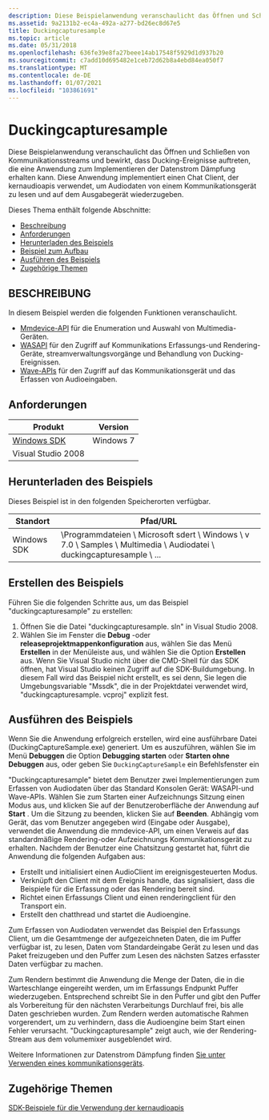 ```yaml
---
description: Diese Beispielanwendung veranschaulicht das Öffnen und Schließen von Kommunikationsstreams und bewirkt, dass Ducking-Ereignisse auftreten, die eine Anwendung zum Implementieren der Datenstrom Dämpfung erhalten kann.
ms.assetid: 9a2131b2-ec4a-492a-a277-bd26ec8d67e5
title: Duckingcapturesample
ms.topic: article
ms.date: 05/31/2018
ms.openlocfilehash: 636fe39e8fa27beee14ab17548f5929d1d937b20
ms.sourcegitcommit: c7add10d695482e1ceb72d62b8a4ebd84ea050f7
ms.translationtype: MT
ms.contentlocale: de-DE
ms.lasthandoff: 01/07/2021
ms.locfileid: "103861691"
---
```

# <a name="duckingcapturesample"></a>Duckingcapturesample

Diese Beispielanwendung veranschaulicht das Öffnen und Schließen von Kommunikationsstreams und bewirkt, dass Ducking-Ereignisse auftreten, die eine Anwendung zum Implementieren der Datenstrom Dämpfung erhalten kann. Diese Anwendung implementiert einen Chat Client, der kernaudioapis verwendet, um Audiodaten von einem Kommunikationsgerät zu lesen und auf dem Ausgabegerät wiederzugeben.

Dieses Thema enthält folgende Abschnitte:

-   [Beschreibung](#description)
-   [Anforderungen](#requirements)
-   [Herunterladen des Beispiels](#downloading-the-sample)
-   [Beispiel zum Aufbau](#building-the-sample)
-   [Ausführen des Beispiels](#running-the-sample)
-   [Zugehörige Themen](#related-topics)

## <a name="description"></a>BESCHREIBUNG

In diesem Beispiel werden die folgenden Funktionen veranschaulicht.

-   [Mmdevice-API](mmdevice-api.md) für die Enumeration und Auswahl von Multimedia-Geräten.
-   [WASAPI](wasapi.md) für den Zugriff auf Kommunikations Erfassungs-und Rendering-Geräte, streamverwaltungsvorgänge und Behandlung von Ducking-Ereignissen.
-   [Wave-APIs](/previous-versions//ms713499(v=vs.85)) für den Zugriff auf das Kommunikationsgerät und das Erfassen von Audioeingaben.

## <a name="requirements"></a>Anforderungen



| Produkt                                                        | Version   |
|----------------------------------------------------------------|-----------|
| [Windows SDK](https://msdn.microsoft.com/windowsvista/bb980924.aspx) | Windows 7 |
| Visual Studio 2008                                             |           |



 

## <a name="downloading-the-sample"></a>Herunterladen des Beispiels

Dieses Beispiel ist in den folgenden Speicherorten verfügbar.



| Standort    | Pfad/URL                                                                                              |
|-------------|-------------------------------------------------------------------------------------------------------|
| Windows SDK | \\Programmdateien \\ Microsoft sdert \\ Windows \\ v 7.0 \\ Samples \\ Multimedia \\ Audiodatei \\ duckingcapturesample \\ ... |



 

## <a name="building-the-sample"></a>Erstellen des Beispiels

Führen Sie die folgenden Schritte aus, um das Beispiel "duckingcapturesample" zu erstellen:

1.  Öffnen Sie die Datei "duckingcapturesample. sln" in Visual Studio 2008.
2.  Wählen Sie im Fenster die **Debug** -oder **releaseprojektmappenkonfiguration** aus, wählen Sie das Menü **Erstellen** in der Menüleiste aus, und wählen Sie die Option **Erstellen** aus. Wenn Sie Visual Studio nicht über die CMD-Shell für das SDK öffnen, hat Visual Studio keinen Zugriff auf die SDK-Buildumgebung. In diesem Fall wird das Beispiel nicht erstellt, es sei denn, Sie legen die Umgebungsvariable "Mssdk", die in der Projektdatei verwendet wird, "duckingcapturesample. vcproj" explizit fest.

## <a name="running-the-sample"></a>Ausführen des Beispiels

Wenn Sie die Anwendung erfolgreich erstellen, wird eine ausführbare Datei (DuckingCaptureSample.exe) generiert. Um es auszuführen, wählen Sie im Menü **Debuggen** die Option **Debugging starten** oder **Starten ohne Debuggen** aus, oder geben Sie `DuckingCaptureSample` ein Befehlsfenster ein

"Duckingcapturesample" bietet dem Benutzer zwei Implementierungen zum Erfassen von Audiodaten über das Standard Konsolen Gerät: WASAPI-und Wave-APIs. Wählen Sie zum Starten einer Aufzeichnungs Sitzung einen Modus aus, und klicken Sie auf der Benutzeroberfläche der Anwendung auf **Start** . Um die Sitzung zu beenden, klicken Sie auf **Beenden**. Abhängig vom Gerät, das vom Benutzer angegeben wird (Eingabe oder Ausgabe), verwendet die Anwendung die mmdevice-API, um einen Verweis auf das standardmäßige Rendering-oder Aufzeichnungs Kommunikationsgerät zu erhalten. Nachdem der Benutzer eine Chatsitzung gestartet hat, führt die Anwendung die folgenden Aufgaben aus:

-   Erstellt und initialisiert einen AudioClient im ereignisgesteuerten Modus.
-   Verknüpft den Client mit dem Ereignis handle, das signalisiert, dass die Beispiele für die Erfassung oder das Rendering bereit sind.
-   Richtet einen Erfassungs Client und einen renderingclient für den Transport ein.
-   Erstellt den chatthread und startet die Audioengine.

Zum Erfassen von Audiodaten verwendet das Beispiel den Erfassungs Client, um die Gesamtmenge der aufgezeichneten Daten, die im Puffer verfügbar ist, zu lesen, Daten vom Standardeingabe Gerät zu lesen und das Paket freizugeben und den Puffer zum Lesen des nächsten Satzes erfasster Daten verfügbar zu machen.

Zum Rendern bestimmt die Anwendung die Menge der Daten, die in die Warteschlange eingereiht werden, um im Erfassungs Endpunkt Puffer wiederzugeben. Entsprechend schreibt Sie in den Puffer und gibt den Puffer als Vorbereitung für den nächsten Verarbeitungs Durchlauf frei, bis alle Daten geschrieben wurden. Zum Rendern werden automatische Rahmen vorgerendert, um zu verhindern, dass die Audioengine beim Start einen Fehler verursacht. "Duckingcapturesample" zeigt auch, wie der Rendering-Stream aus dem volumemixer ausgeblendet wird.

Weitere Informationen zur Datenstrom Dämpfung finden [Sie unter Verwenden eines kommunikationsgeräts](using-the-communication-device.md).

## <a name="related-topics"></a>Zugehörige Themen

<dl> <dt>

[SDK-Beispiele für die Verwendung der kernaudioapis](sdk-samples-that-use-the-core-audio-apis.md)
</dt> </dl>

 

 
